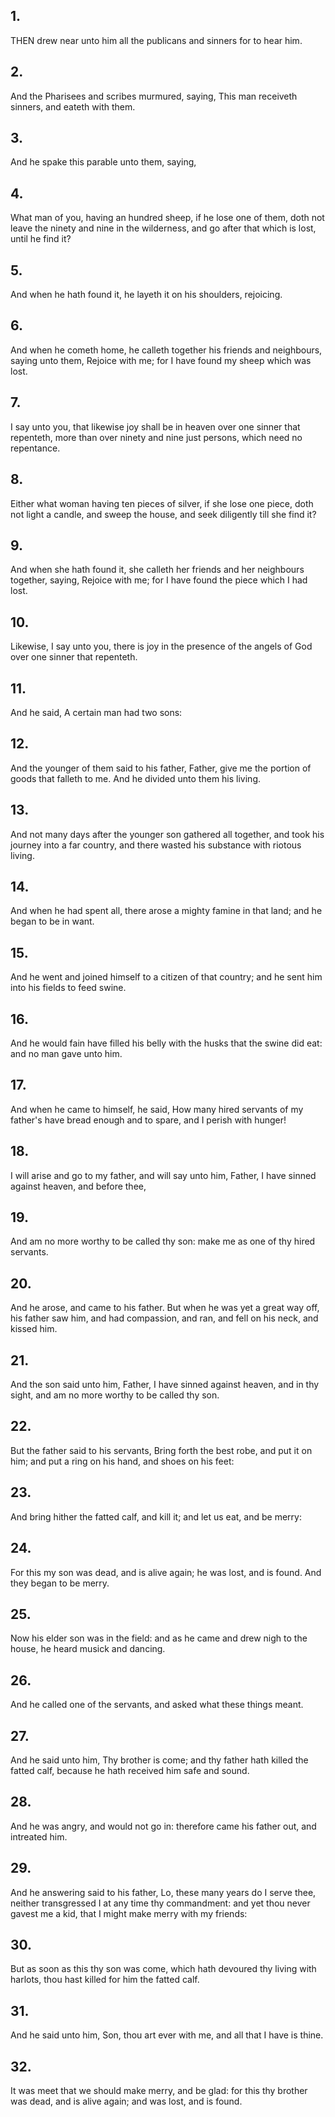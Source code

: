 ## 1.
THEN drew near unto him all the publicans and sinners for to hear him.
## 2.
And the Pharisees and scribes murmured, saying, This man receiveth sinners, and eateth with them.
## 3.
And he spake this parable unto them, saying,
## 4.
What man of you, having an hundred sheep, if he lose one of them, doth not leave the ninety and nine in the wilderness, and go after that which is lost, until he find it?
## 5.
And when he hath found it, he layeth it on his shoulders, rejoicing.
## 6.
And when he cometh home, he calleth together his friends and neighbours, saying unto them, Rejoice with me; for I have found my sheep which was lost.
## 7.
I say unto you, that likewise joy shall be in heaven over one sinner that repenteth, more than over ninety and nine just persons, which need no repentance.
## 8.
Either what woman having ten pieces of silver, if she lose one piece, doth not light a candle, and sweep the house, and seek diligently till she find it?
## 9.
And when she hath found it, she calleth her friends and her neighbours together, saying, Rejoice with me; for I have found the piece which I had lost.
## 10.
Likewise, I say unto you, there is joy in the presence of the angels of God over one sinner that repenteth.
## 11.
And he said, A certain man had two sons:
## 12.
And the younger of them said to his father, Father, give me the portion of goods that falleth to me. And he divided unto them his living.
## 13.
And not many days after the younger son gathered all together, and took his journey into a far country, and there wasted his substance with riotous living.
## 14.
And when he had spent all, there arose a mighty famine in that land; and he began to be in want.
## 15.
And he went and joined himself to a citizen of that country; and he sent him into his fields to feed swine.
## 16.
And he would fain have filled his belly with the husks that the swine did eat: and no man gave unto him.
## 17.
And when he came to himself, he said, How many hired servants of my father's have bread enough and to spare, and I perish with hunger!
## 18.
I will arise and go to my father, and will say unto him, Father, I have sinned against heaven, and before thee,
## 19.
And am no more worthy to be called thy son: make me as one of thy hired servants.
## 20.
And he arose, and came to his father. But when he was yet a great way off, his father saw him, and had compassion, and ran, and fell on his neck, and kissed him.
## 21.
And the son said unto him, Father, I have sinned against heaven, and in thy sight, and am no more worthy to be called thy son.
## 22.
But the father said to his servants, Bring forth the best robe, and put it on him; and put a ring on his hand, and shoes on his feet:
## 23.
And bring hither the fatted calf, and kill it; and let us eat, and be merry:
## 24.
For this my son was dead, and is alive again; he was lost, and is found. And they began to be merry.
## 25.
Now his elder son was in the field: and as he came and drew nigh to the house, he heard musick and dancing.
## 26.
And he called one of the servants, and asked what these things meant.
## 27.
And he said unto him, Thy brother is come; and thy father hath killed the fatted calf, because he hath received him safe and sound.
## 28.
And he was angry, and would not go in: therefore came his father out, and intreated him.
## 29.
And he answering said to his father, Lo, these many years do I serve thee, neither transgressed I at any time thy commandment: and yet thou never gavest me a kid, that I might make merry with my friends:
## 30.
But as soon as this thy son was come, which hath devoured thy living with harlots, thou hast killed for him the fatted calf.
## 31.
And he said unto him, Son, thou art ever with me, and all that I have is thine.
## 32.
It was meet that we should make merry, and be glad: for this thy brother was dead, and is alive again; and was lost, and is found.
